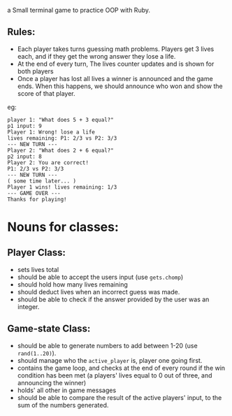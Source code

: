a Small terminal game to practice OOP with Ruby. 

## Rules: 
- Each player takes turns guessing math problems. Players get 3 lives each, and if they get the wrong answer they lose a life. 
- At the end of every turn, The lives counter updates and is shown for both players
- Once a player has lost all lives a winner is announced and the game ends. When this happens, we should announce who won and show the score of that player.


eg:
```
player 1: "What does 5 + 3 equal?"
p1 input: 9
Player 1: Wrong! lose a life
lives remaining: P1: 2/3 vs P2: 3/3
--- NEW TURN --- 
Player 2: "What does 2 + 6 equal?"
p2 input: 8
Player 2: You are correct!
P1: 2/3 vs P2: 3/3
--- NEW TURN --- 
( some time later... )
Player 1 wins! lives remaining: 1/3
--- GAME OVER --- 
Thanks for playing!
```
# Nouns for classes: 

## Player Class:
  - sets lives total
  - should be able to accept the users input (use `gets.chomp`)
  - should hold how many lives remaining
  - should deduct lives when an incorrect guess was made.
  - should be able to check if the answer provided by the user was an integer.

## Game-state Class:
  - should be able to generate numbers to add between 1-20 (use `rand(1..20)`).
  - should manage who the `active_player` is, player one going first.
  - contains the game loop, and checks at the end of every round if the win condition has been met (a players' lives equal to 0 out of three, and announcing the winner)
  - holds' all other in game messages
  - should be able to compare the result of the active players' input, to the sum of the numbers generated.
